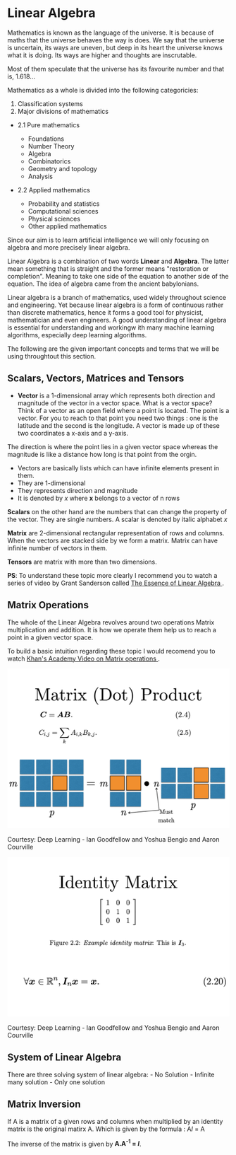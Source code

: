 # Linear Algebra

Mathematics is known as the language of the universe. It is because of maths that the universe behaves the way is does. We say that the universe is uncertain, its ways are uneven, but deep in its heart the universe knows what it is doing. Its ways are higher and thoughts are inscrutable. 

Most of them speculate that the universe has its favourite number and that is, 1.618... 

Mathematics as a whole is divided into the following categoricies: 

1.	Classification systems
2.	Major divisions of mathematics
- 2.1	Pure mathematics
  -	Foundations
  -	Number Theory
  -	Algebra
  -	Combinatorics
  -	Geometry and topology
  -	Analysis

 - 2.2	Applied mathematics
    - Probability and statistics
    - Computational sciences
    - Physical sciences
    - Other applied mathematics

Since our aim is to learn artificial intelligence we will only focusing on algebra and more precisely linear algebra.

Linear Algebra is a combination of two words **Linear** and **Algebra**. The latter mean something that is straight and the former means "restoration or completion". Meaning to take one side of the equation to another side of the equation. The idea of algebra came from the ancient babylonians. 

Linear algebra is a branch of mathematics, used widely throughout science and engineering. Yet because linear algebra is a form of continuous rather than discrete mathematics, hence it forms a good tool for physicist, mathematician and even engineers. A good understanding of linear algebra is essential for understanding and workingw ith many machine learning algorithms, especially deep learning algorithms. 

The following are the given important concepts and terms that we will be using throughtout this section. 


## Scalars, Vectors, Matrices and Tensors

  - **Vector** is a 1-dimensional array which represents both direction and magnitude of the vector in a vector space. What is a vector space? Think of a vector as an open field where a point is located. The point is a vector. For you to reach to that point you need two things : one is the latitude and the second is the longitude. A vector is made up of these two coordinates a x-axis and a y-axis. 
  
  The direction is where the point lies in a given vector space whereas the magnitude is like a distance how long is that point from the orgin. 
  
  - Vectors are basically lists which can have infinite elements present in them. 
  - They are 1-dimensional
  - They represents direction and magnitude
  - It is denoted by *x* where **x** belongs to a vector of n rows 
  
  
  **Scalars** on the other hand are the numbers that can change the property of the vector. They are single numbers. A scalar is denoted by italic alphabet *x*
  
  **Matrix** are 2-dimensional rectangular representation of rows and columns. When the vectors are stacked side by we form a matrix. Matrix can have infinite number of vectors in them. 
  
  **Tensors** are matrix with more than two dimensions.  
  
  
  **PS**: To understand these topic more clearly I recommend you to watch a series of video by Grant Sanderson called <a href="https://www.youtube.com/playlist?list=PLZHQObOWTQDPD3MizzM2xVFitgF8hE_ab" target='_blank'> The Essence of Linear Algebra </a>.
  
## Matrix Operations
The whole of the Linear Algebra revolves around two operations Matrix multiplication and addition. It is how we operate them help us to reach a point in a given vector space.

To build a basic intuition regarding these topic I would recomend you to watch <a href = "https://www.khanacademy.org/math/precalculus/x9e81a4f98389efdf:matrices/x9e81a4f98389efdf:properties-of-matrix-multiplication/v/defined-and-undefined-matrix-operations"> Khan's Academy Video on Matrix operations </a>.

 ![](../images/dotproduct.png)
 
<caption>Courtesy: Deep Learning - Ian Goodfellow and Yoshua Bengio and Aaron Courville</caption>
  
  ![](../images/identity.png)
  <caption>Courtesy: Deep Learning - Ian Goodfellow and Yoshua Bengio and Aaron Courville</caption>
  
  
 ## System of Linear Algebra
 
 There are three solving system of linear algebra:
    - No Solution 
    - Infinite many solution 
    - Only one solution
    
## Matrix Inversion 

If A is a matrix of a given rows and columns when multiplied by an identity matrix is the original matirx A. Which is given by the formula : A*I* = A 

The inverse of the matrix is given by **A.A<sup>-1</sup> = *I***.
